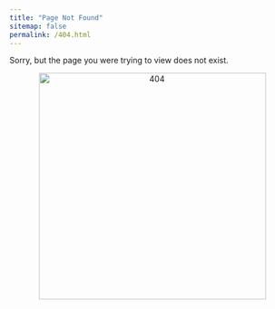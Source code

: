 ```yaml
---
title: "Page Not Found"
sitemap: false
permalink: /404.html
---
```


Sorry, but the page you were trying to view does not exist.

<div style="text-align: center;">

<img src="https://CoderWarren.github.io/images/4egg4.jpg" alt="404" width="400" class="center"/>

</div>